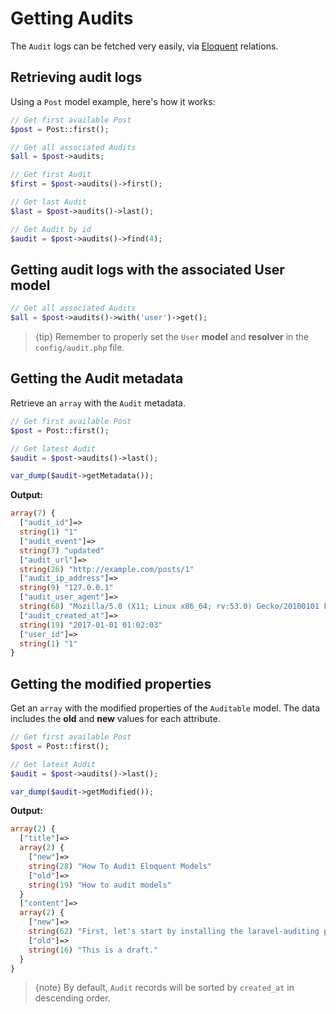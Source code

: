 # Getting Audits

The `Audit` logs can be fetched very easily, via [Eloquent](https://laravel.com/docs/master/eloquent) relations.

## Retrieving audit logs

Using a `Post` model example, here's how it works:

```php
// Get first available Post
$post = Post::first();

// Get all associated Audits
$all = $post->audits;

// Get first Audit
$first = $post->audits()->first();

// Get last Audit
$last = $post->audits()->last();

// Get Audit by id
$audit = $post->audits()->find(4);
```

## Getting audit logs with the associated User model

```php
// Get all associated Audits
$all = $post->audits()->with('user')->get();
```

> {tip} Remember to properly set the `User` **model** and **resolver** in the `config/audit.php` file.

## Getting the Audit metadata
Retrieve an `array` with the `Audit` metadata.

```php
// Get first available Post
$post = Post::first();

// Get latest Audit
$audit = $post->audits()->last();

var_dump($audit->getMetadata());
```

**Output:**
```php
array(7) {
  ["audit_id"]=>
  string(1) "1"
  ["audit_event"]=>
  string(7) "updated"
  ["audit_url"]=>
  string(26) "http://example.com/posts/1"
  ["audit_ip_address"]=>
  string(9) "127.0.0.1"
  ["audit_user_agent"]=>
  string(68) "Mozilla/5.0 (X11; Linux x86_64; rv:53.0) Gecko/20100101 Firefox/53.0"
  ["audit_created_at"]=>
  string(19) "2017-01-01 01:02:03"
  ["user_id"]=>
  string(1) "1"
}
```

## Getting the modified properties
Get an `array` with the modified properties of the `Auditable` model.
The data includes the **old** and **new** values for each attribute.

```php
// Get first available Post
$post = Post::first();

// Get latest Audit
$audit = $post->audits()->last();

var_dump($audit->getModified());
```

**Output:**
```php
array(2) {
  ["title"]=>
  array(2) {
    ["new"]=>
    string(28) "How To Audit Eloquent Models"
    ["old"]=>
    string(19) "How to audit models"
  }
  ["content"]=>
  array(2) {
    ["new"]=>
    string(62) "First, let's start by installing the laravel-auditing package."
    ["old"]=>
    string(16) "This is a draft."
  }
}
```

> {note} By default, `Audit` records will be sorted by `created_at` in descending order.
